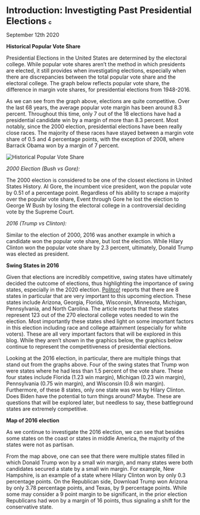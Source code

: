 **<font size="5"> Introduction: Investigting Past Presidential Elections  </font>c**

September 12th 2020

**Historical Popular Vote Share**


Presidential Elections in the United States are determined by the electoral college. While popular vote shares aren’t the method in which presidents are elected, it still provides when investigating elections, especially when there are discrepancies between the total popular vote share and the electoral college. The graph below reflects popular vote share, the difference in margin vote shares, for presidential elections from 1948-2016.

As we can see from the graph above, elections are quite competitive. Over the last 68 years, the average popular vote margin has been around 8.3 percent. Throughout this time, only 7 out of the 18 elections have had a presidential candidate win by a margin of more than 8.3 percent. Most notably, since the 2000 election, presidential elections have been really close races. The majority of these races have stayed between a margin vote share of 0.5 and 4 percentage points, with the exception of 2008, where Barrack Obama won by a margin of 7 percent. 

![Historical Popular Vote Share](/image/PV_historical.png)




_2000 Election (Bush vs Gore):_

The 2000 election is considered to be one of the closest elections in United States History. Al Gore, the incumbent vice president, won the popular vote by 0.51 of a percentage point. Regardless of his ability to scrape a majority over the popular vote share, Event through Gore he lost the election to George W Bush by losing the electoral college in a controversial deciding vote by the Supreme Court.

_2016 (Trump vs Clinton):_

Similar to the election of 2000, 2016 was another example in which a candidate won the popular vote share, but lost the election. While Hilary Clinton won the popular vote share by 2.3 percent, ultimately, Donald Trump was elected as president. 

**Swing States in 2016**


Given that elections are incredibly competitive, swing states have ultimately decided the outcome of elections, thus highlighting the importance of swing states, especially in the 2020 election. [Politco!](https://www.politico.com/news/2020/09/08/swing-states-2020-presidential-election-409000) reports that there are 8 states in particular that are very important to this upcoming election. These states include Arizona, Georgia, Florida, Wisconsin, Minnesota, Michigan, Pennsylvania, and North Carolina. The article reports that these states represent 123 out of the 270 electoral college votes needed to win the election. Most importantly these states shed light on some important factors in this election including race and college attainment (especially for white voters). These are all very important factors that will be explored in this blog. While they aren’t shown in the graphics below, the graphics below continue to represent the competitiveness of presidential elections. 


Looking at the 2016 election, in particular, there are multiple things that stand out from the graphs above. Four of the swing states that Trump won were states where he had less than 1.5 percent of the vote share. These four states include Florida (1.23 win margin), Michigan (0.23 win margin), Pennsylvania (0.75 win margin), and Wisconsin (0.8 win margin). Furthermore, of these 8 states, only one state was won by Hilary Clinton. Does Biden have the potential to turn things around? Maybe. These are questions that will be explored later, but needless to say, these battleground states are extremely competitive. 


**Map of 2016 election**

As we continue to investigate the 2016 election, we can see that besides some states on the coast or states in middle America, the majority of the states were not as partisan. 






From the map above, one can see that there were multiple states filled in which Donald Trump won by a small win margin, and many states were both candidates secured a state by a small win margin. For example, New Hampshire, is an example of a state where Hilary Clinton won by only 0.3 percentage points. On the Republican side, Download Trump won Arizona by only 3.78 percentage points, and Texas, by 9 percentage points. While some may consider a 9 point margin to be significant, in the prior election Republicans had won by a margin of 16 points, thus signaling a shift for the conservative state. 








